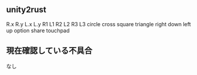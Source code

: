 ## unity2rust
R.x R.y L.x L.y R1 L1 R2 L2 R3 L3 circle cross square triangle right down left up option share touchpad

## 現在確認している不具合
なし
